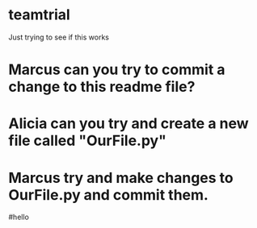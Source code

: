 # teamtrial
Just trying to see if this works

# Marcus can you try to commit a change to this readme file?

# Alicia can you try and create a new file called "OurFile.py"

# Marcus try and make changes to OurFile.py and commit them.  
#hello
